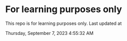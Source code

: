 # For learning purposes only
This repo is for learning purposes only.
Last updated at

Thursday, September 7, 2023 4:55:32 AM

